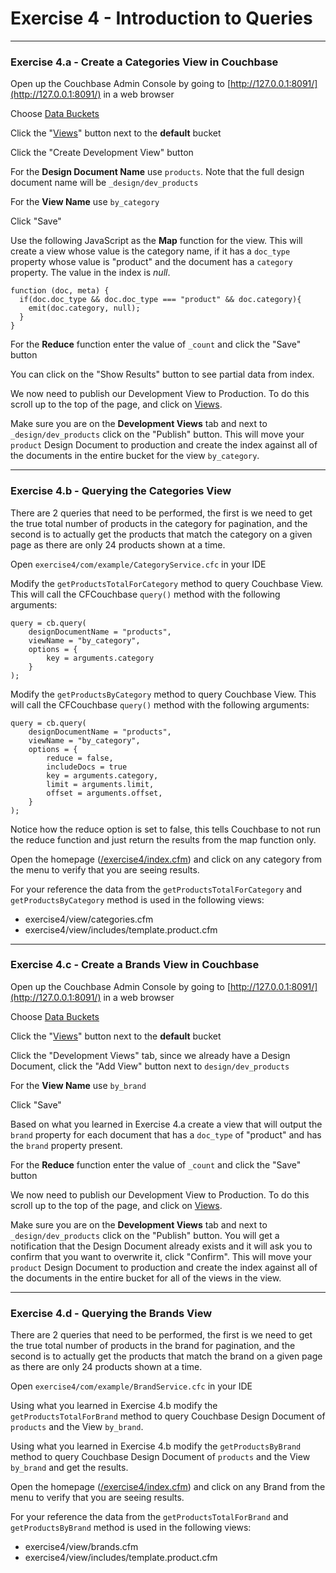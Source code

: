 # Exercise 4 - Introduction to Queries

---

### Exercise 4.a - Create a Categories View in Couchbase

Open up the Couchbase Admin Console by going to [http://127.0.0.1:8091/](http://127.0.0.1:8091/) in a web browser

Choose [Data Buckets](http://127.0.0.1:8091/index.html#sec=buckets)

Click the "[Views](http://127.0.0.1:8091/index.html#sec=views&viewsBucket=default)" button next to the **default** bucket

Click the "Create Development View" button

For the **Design Document Name** use `products`. Note that the full design document name will be `_design/dev_products`

For the **View Name** use `by_category`

Click "Save"

Use the following JavaScript as the **Map** function for the view.  This will create a view whose value is the category name, if it has a `doc_type` property whose value is "product" and the document has a `category` property.  The value in the index is *null*.

```
function (doc, meta) {
  if(doc.doc_type && doc.doc_type === "product" && doc.category){
    emit(doc.category, null);
  }
}
```

For the **Reduce** function enter the value of `_count` and click the "Save" button

You can click on the "Show Results" button to see partial data from index.  

We now need to publish our Development View to Production.  To do this scroll up to the top of the page, and click on [Views](http://127.0.0.1:8091/index.html#sec=views&viewsBucket=default).

Make sure you are on the **Development Views** tab and next to `_design/dev_products` click on the "Publish" button.  This will move your `product` Design Document to production and create the index against all of the documents in the entire bucket for the view `by_category`.

---

### Exercise 4.b - Querying the Categories View

There are 2 queries that need to be performed, the first is we need to get the true total number of products in the category for pagination, and the second is to actually get the products that match the category on a given page as there are only 24 products shown at a time.

Open `exercise4/com/example/CategoryService.cfc` in your IDE

Modify the `getProductsTotalForCategory` method to query Couchbase View. This will call the CFCouchbase `query()` method with the following arguments:

```
query = cb.query(
	designDocumentName = "products",
	viewName = "by_category",
	options = {
		key = arguments.category
	}
);
```

Modify the `getProductsByCategory` method to query Couchbase View. This will call the CFCouchbase `query()` method with the following arguments:

```
query = cb.query(
	designDocumentName = "products",
	viewName = "by_category",
	options = {
		reduce = false,
		includeDocs = true
		key = arguments.category,
		limit = arguments.limit,
		offset = arguments.offset,
	}
);
```

Notice how the reduce option is set to false, this tells Couchbase to not run the reduce function and just return the results from the map function only.

Open the homepage ([/exercise4/index.cfm](/exercise4/index.cfm)) and click on any category from the menu to verify that you are seeing results.

For your reference the data from the `getProductsTotalForCategory` and `getProductsByCategory` method is used in the following views:

- exercise4/view/categories.cfm
- exercise4/view/includes/template.product.cfm

---

### Exercise 4.c - Create a Brands View in Couchbase

Open up the Couchbase Admin Console by going to [http://127.0.0.1:8091/](http://127.0.0.1:8091/) in a web browser

Choose [Data Buckets](http://127.0.0.1:8091/index.html#sec=buckets)

Click the "[Views](http://127.0.0.1:8091/index.html#sec=views&viewsBucket=default)" button next to the **default** bucket

Click the "Development Views" tab, since we already have a Design Document, click the "Add View" button next to `design/dev_products`

For the **View Name** use `by_brand`

Click "Save"

Based on what you learned in Exercise 4.a create a view that will output the `brand` property for each document that has a `doc_type` of "product" and has the `brand` property present.

For the **Reduce** function enter the value of `_count` and click the "Save" button

We now need to publish our Development View to Production.  To do this scroll up to the top of the page, and click on [Views](http://127.0.0.1:8091/index.html#sec=views&viewsBucket=default).

Make sure you are on the **Development Views** tab and next to `_design/dev_products` click on the "Publish" button.  You will get a notification that the Design Document already exists and it will ask you to confirm that you want to overwrite it, click "Confirm". This will move your `product` Design Document to production and create the index against all of the documents in the entire bucket for all of the views in the view.

---

### Exercise 4.d - Querying the Brands View

There are 2 queries that need to be performed, the first is we need to get the true total number of products in the brand for pagination, and the second is to actually get the products that match the brand on a given page as there are only 24 products shown at a time.

Open `exercise4/com/example/BrandService.cfc` in your IDE

Using what you learned in Exercise 4.b modify the `getProductsTotalForBrand` method to query Couchbase Design Document of `products` and the View `by_brand`. 

Using what you learned in Exercise 4.b modify the `getProductsByBrand` method to query Couchbase Design Document of `products` and the View `by_brand` and get the results.

Open the homepage ([/exercise4/index.cfm](/exercise4/index.cfm)) and click on any Brand from the menu to verify that you are seeing results.

For your reference the data from the `getProductsTotalForBrand` and `getProductsByBrand` method is used in the following views:

- exercise4/view/brands.cfm
- exercise4/view/includes/template.product.cfm